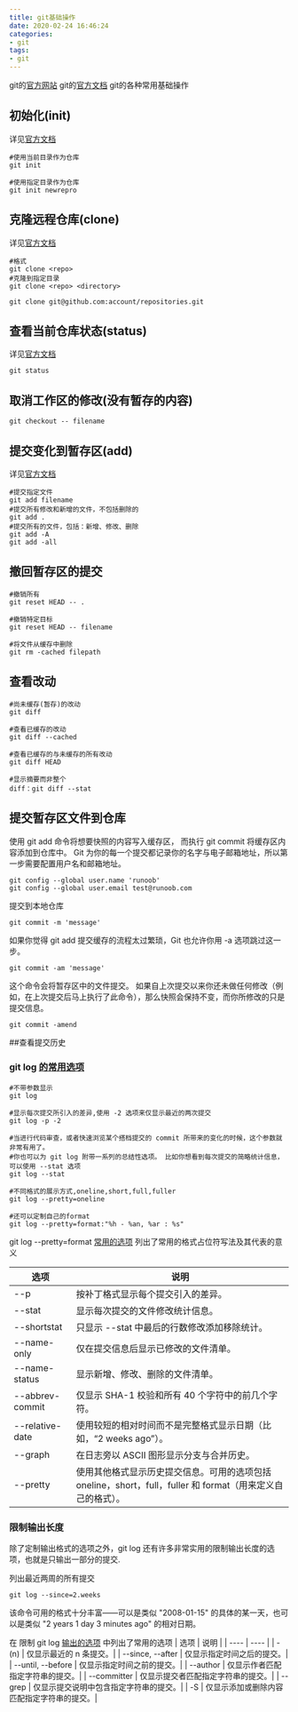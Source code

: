 ```yaml
---
title: git基础操作
date: 2020-02-24 16:46:24
categories:
- git
tags:
- git
---
```

git的[官方网站](https://git-scm.com/) 
git的[官方文档](https://git-scm.com/docs/) 
git的各种常用基础操作

## 初始化(init)
详见[官方文档](https://git-scm.com/docs/git-init)
````
#使用当前目录作为仓库
git init

#使用指定目录作为仓库
git init newrepro
````

## 克隆远程仓库(clone)
详见[官方文档](https://git-scm.com/docs/git-clone)
````
#格式
git clone <repo>
#克隆到指定目录
git clone <repo> <directory>

git clone git@github.com:account/repositories.git
````
<!--more-->
## 查看当前仓库状态(status)
详见[官方文档](https://git-scm.com/docs/git-status)
````
git status
````

## 取消工作区的修改(没有暂存的内容)
````
git checkout -- filename
````

## 提交变化到暂存区(add)
详见[官方文档](https://git-scm.com/docs/git-add)
````
#提交指定文件
git add filename
#提交所有修改和新增的文件，不包括删除的
git add .
#提交所有的文件，包括：新增、修改、删除
git add -A
git add -all
````

## 撤回暂存区的提交
````
#撤销所有
git reset HEAD -- .

#撤销特定目标
git reset HEAD -- filename 

#将文件从缓存中删除
git rm -cached filepath

````

## 查看改动
````
#尚未缓存(暂存)的改动
git diff

#查看已缓存的改动
git diff --cached

#查看已缓存的与未缓存的所有改动
git diff HEAD

#显示摘要而非整个
diff：git diff --stat

````

## 提交暂存区文件到仓库
使用 git add 命令将想要快照的内容写入缓存区， 而执行 git commit 将缓存区内容添加到仓库中。
Git 为你的每一个提交都记录你的名字与电子邮箱地址，所以第一步需要配置用户名和邮箱地址。
````
git config --global user.name 'runoob'
git config --global user.email test@runoob.com
````
提交到本地仓库
````
git commit -m 'message'
````

如果你觉得 git add 提交缓存的流程太过繁琐，Git 也允许你用 -a 选项跳过这一步。
````
git commit -am 'message'
````

这个命令会将暂存区中的文件提交。 如果自上次提交以来你还未做任何修改（例如，在上次提交后马上执行了此命令），那么快照会保持不变，而你所修改的只是提交信息。
````
git commit -amend
````

##查看提交历史
### git log [的常用选项](https://git-scm.com/book/zh/v2/ch00/rlog_options)
````
#不带参数显示
git log

#显示每次提交所引入的差异,使用 -2 选项来仅显示最近的两次提交
git log -p -2

#当进行代码审查，或者快速浏览某个搭档提交的 commit 所带来的变化的时候，这个参数就非常有用了。 
#你也可以为 git log 附带一系列的总结性选项。 比如你想看到每次提交的简略统计信息，可以使用 --stat 选项
git log --stat

#不同格式的展示方式,oneline,short,full,fuller
git log --pretty=oneline

#还可以定制自己的format
git log --pretty=format:"%h - %an, %ar : %s"
````
git log --pretty=format [常用的选项](https://git-scm.com/book/zh/v2/ch00/rpretty_format) 列出了常用的格式占位符写法及其代表的意义

| 选项 | 说明 |
| ---- | ---- |
|  --p | 按补丁格式显示每个提交引入的差异。|
|  --stat | 显示每次提交的文件修改统计信息。|
|  --shortstat | 只显示 --stat 中最后的行数修改添加移除统计。|
|  --name-only | 仅在提交信息后显示已修改的文件清单。|
|  --name-status | 显示新增、修改、删除的文件清单。|
|  --abbrev-commit | 仅显示 SHA-1 校验和所有 40 个字符中的前几个字符。|
|  --relative-date | 使用较短的相对时间而不是完整格式显示日期（比如，“2 weeks ago”）。|
|  --graph | 在日志旁以 ASCII 图形显示分支与合并历史。|
|  --pretty | 使用其他格式显示历史提交信息。可用的选项包括 oneline，short，full，fuller 和 format（用来定义自己的格式）。|

### 限制输出长度
除了定制输出格式的选项之外，git log 还有许多非常实用的限制输出长度的选项，也就是只输出一部分的提交.

列出最近两周的所有提交
````
git log --since=2.weeks
````
该命令可用的格式十分丰富——可以是类似 "2008-01-15" 的具体的某一天，也可以是类似 "2 years 1 day 3 minutes ago" 的相对日期。

在 限制 git log [输出的选项](https://git-scm.com/book/zh/v2/ch00/rlimit_options) 中列出了常用的选项
| 选项 | 说明 |
| ---- | ---- |
|  -(n) | 仅显示最近的 n 条提交。|
|  --since, --after | 仅显示指定时间之后的提交。|
|  --until, --before | 仅显示指定时间之前的提交。|
|  --author | 仅显示作者匹配指定字符串的提交。|
|  --committer | 仅显示提交者匹配指定字符串的提交。|
|  --grep | 仅显示提交说明中包含指定字符串的提交。|
|  -S | 仅显示添加或删除内容匹配指定字符串的提交。|

